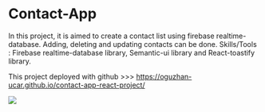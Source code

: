 # Contact-App

In this project, it is aimed to create a contact list using firebase realtime-database. Adding, deleting and updating contacts can be done. Skills/Tools : Firebase realtime-database library, Semantic-ui library and React-toastify library.

This project deployed with github >>> https://oguzhan-ucar.github.io/contact-app-react-project/

<img src="contact-app.gif">
